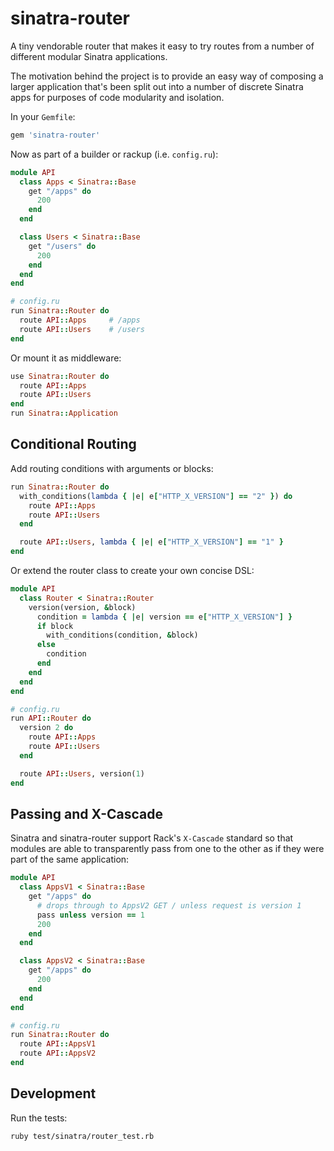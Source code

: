 sinatra-router
==============

A tiny vendorable router that makes it easy to try routes from a number of different modular Sinatra applications.

The motivation behind the project is to provide an easy way of composing a larger application that's been split out into a number of discrete Sinatra apps for purposes of code modularity and isolation.

In your `Gemfile`:

``` ruby
gem 'sinatra-router'
```

Now as part of a builder or rackup (i.e. `config.ru`):

``` ruby
module API
  class Apps < Sinatra::Base
    get "/apps" do
      200
    end
  end

  class Users < Sinatra::Base
    get "/users" do
      200
    end
  end
end

# config.ru
run Sinatra::Router do
  route API::Apps     # /apps
  route API::Users    # /users
end
```

Or mount it as middleware:

``` ruby
use Sinatra::Router do
  route API::Apps
  route API::Users
end
run Sinatra::Application
```

## Conditional Routing

Add routing conditions with arguments or blocks:

``` ruby
run Sinatra::Router do
  with_conditions(lambda { |e| e["HTTP_X_VERSION"] == "2" }) do
    route API::Apps
    route API::Users
  end

  route API::Users, lambda { |e| e["HTTP_X_VERSION"] == "1" }
end
```

Or extend the router class to create your own concise DSL:

``` ruby
module API
  class Router < Sinatra::Router
    version(version, &block)
      condition = lambda { |e| version == e["HTTP_X_VERSION"] }
      if block
        with_conditions(condition, &block)
      else
        condition
      end
    end
  end
end

# config.ru
run API::Router do
  version 2 do
    route API::Apps
    route API::Users
  end

  route API::Users, version(1)
end
```

## Passing and X-Cascade

Sinatra and sinatra-router support Rack's `X-Cascade` standard so that modules are able to transparently pass from one to the other as if they were part of the same application:

``` ruby
module API
  class AppsV1 < Sinatra::Base
    get "/apps" do
      # drops through to AppsV2 GET / unless request is version 1
      pass unless version == 1
      200
    end
  end

  class AppsV2 < Sinatra::Base
    get "/apps" do
      200
    end
  end
end

# config.ru
run Sinatra::Router do
  route API::AppsV1
  route API::AppsV2
end
```

## Development

Run the tests:

``` bash
ruby test/sinatra/router_test.rb
```
